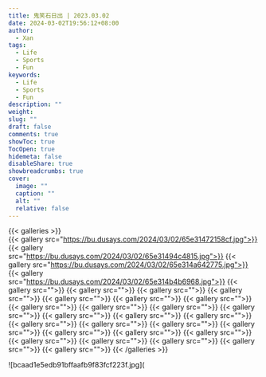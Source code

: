 ```yaml
---
title: 鬼笑石日出 | 2023.03.02
date: 2024-03-02T19:56:12+08:00
author:
  - Xan
tags:
  - Life
  - Sports
  - Fun
keywords:
  - Life
  - Sports
  - Fun
description: ""
weight: 
slug: ""
draft: false
comments: true
showToc: true
TocOpen: true
hidemeta: false
disableShare: true
showbreadcrumbs: true
cover:
  image: ""
  caption: ""
  alt: ""
  relative: false
---
```


{{< galleries >}}  
{{< gallery src="https://bu.dusays.com/2024/03/02/65e31472158cf.jpg">}} 
{{< gallery src="https://bu.dusays.com/2024/03/02/65e31494c4815.jpg">}} 
{{< gallery src="https://bu.dusays.com/2024/03/02/65e314a642775.jpg">}} 
{{< gallery src="https://bu.dusays.com/2024/03/02/65e314b4b6968.jpg">}} 
{{< gallery src="">}} 
{{< gallery src="">}} 
{{< gallery src="">}} 
{{< gallery src="">}} 
{{< gallery src="">}} 
{{< gallery src="">}} 
{{< gallery src="">}} 
{{< gallery src="">}} 
{{< gallery src="">}} 
{{< gallery src="">}} 
{{< gallery src="">}} 
{{< gallery src="">}} 
{{< gallery src="">}} 
{{< gallery src="">}} 
{{< gallery src="">}} 
{{< gallery src="">}} 
{{< gallery src="">}} 
{{< gallery src="">}} 
{{< gallery src="">}} 
{{< gallery src="">}} 
{{< gallery src="">}} 
{{< gallery src="">}} 
{{< gallery src="">}} 
{{< gallery src="">}} 
{{< gallery src="">}} 
{{< gallery src="">}} 
{{< /galleries >}}

![bcaad1e5edb91bffaafb9f83fcf223f.jpg](



